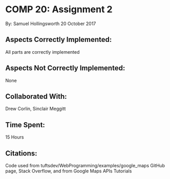 COMP 20: Assignment 2
=====================
By: Samuel Hollingsworth
20 October 2017

Aspects Correctly Implemented:
------------------------------
All parts are correctly implemented

Aspects Not Correctly Implemented:
----------------------------------
None

Collaborated With:
------------------
Drew Corlin, Sinclair Meggitt

Time Spent:
-----------
15 Hours

Citations:
----------
Code used from tuftsdev/WebProgramming/examples/google_maps GitHub page, Stack Overflow, and from Google Maps APIs Tutorials
